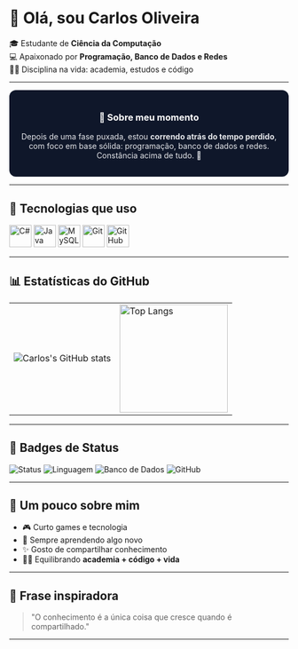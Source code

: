 # 👋 Olá, sou Carlos Oliveira

🎓 Estudante de **Ciência da Computação**  
💻 Apaixonado por **Programação, Banco de Dados e Redes**  
🏋️‍♂️ Disciplina na vida: academia, estudos e código  

---

<div align="center" style="background:#0f172a; padding:16px; border-radius:12px;">
  <h3 style="color:#fff;">🚀 Sobre meu momento</h3>
  <p style="color:#e5e7eb;">
    Depois de uma fase puxada, estou <b>correndo atrás do tempo perdido</b>, com foco em base sólida: 
    programação, banco de dados e redes. Constância acima de tudo. 💪
  </p>
</div>

---

## 🚀 Tecnologias que uso
<p align="left">
  <img alt="C#" width="40px" src="https://cdn.jsdelivr.net/gh/devicons/devicon/icons/csharp/csharp-original.svg"/>
  <img alt="Java" width="40px" src="https://cdn.jsdelivr.net/gh/devicons/devicon/icons/java/java-original.svg"/>
  <img alt="MySQL" width="40px" src="https://cdn.jsdelivr.net/gh/devicons/devicon/icons/mysql/mysql-original.svg"/>
  <img alt="Git" width="40px" src="https://cdn.jsdelivr.net/gh/devicons/devicon/icons/git/git-original.svg"/>
  <img alt="GitHub" width="40px" src="https://cdn.jsdelivr.net/gh/devicons/devicon/icons/github/github-original.svg"/>
</p>

---

## 📊 Estatísticas do GitHub
<div align="center">

  <table>
    <tr>
      <td>
        <img src="https://github-readme-stats.vercel.app/api?username=CarlosAOSilva&show_icons=true&theme=radical" alt="Carlos's GitHub stats"/>
      </td>
      <td>
        <img src="https://github-readme-stats.vercel.app/api/top-langs/?username=CarlosAOSilva&layout=compact&theme=radical" alt="Top Langs" height="195px"/>
      </td>
    </tr>
  </table>

</div>


---

## 🎯 Badges de Status
![Status](https://img.shields.io/badge/Status-Estudando-blue)
![Linguagem](https://img.shields.io/badge/Linguagem-C%23-green)
![Banco de Dados](https://img.shields.io/badge/DB-MySQL-orange)
![GitHub](https://img.shields.io/badge/Versionamento-GitHub-black)

---

## 🐺 Um pouco sobre mim
- 🎮 Curto games e tecnologia  
- 🌱 Sempre aprendendo algo novo  
- ✨ Gosto de compartilhar conhecimento  
- 🏋️‍♂️ Equilibrando **academia + código + vida**  

---

## 🌟 Frase inspiradora
> "O conhecimento é a única coisa que cresce quando é compartilhado."  

---

